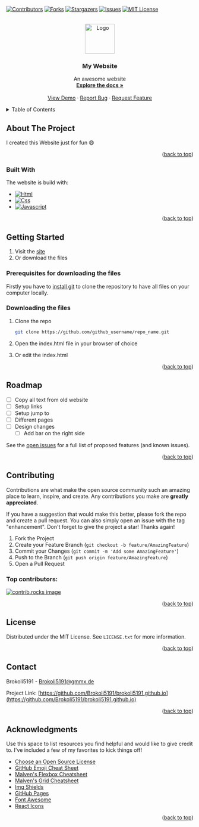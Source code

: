 <!-- Improved compatibility of back to top link: See: https://github.com/othneildrew/Best-README-Template/pull/73 -->
<a id="readme-top"></a>
<!--
*** Thanks for checking out the Best-README-Template. If you have a suggestion
*** that would make this better, please fork the repo and create a pull request
*** or simply open an issue with the tag "enhancement".
*** Don't forget to give the project a star!
*** Thanks again! Now go create something AMAZING! :D
-->



<!-- PROJECT SHIELDS -->
<!--
*** I'm using markdown "reference style" links for readability.
*** Reference links are enclosed in brackets [ ] instead of parentheses ( ).
*** See the bottom of this document for the declaration of the reference variables
*** for contributors-url, forks-url, etc. This is an optional, concise syntax you may use.
*** https://www.markdownguide.org/basic-syntax/#reference-style-links
-->
[![Contributors][contributors-shield]][contributors-url]
[![Forks][forks-shield]][forks-url]
[![Stargazers][stars-shield]][stars-url]
[![Issues][issues-shield]][issues-url]
[![MIT License][license-shield]][license-url]



<!-- PROJECT LOGO -->
<br />
<div align="center">
  <a href="https://github.com/Brokoli5191/brokoli5191.github.io">
    <img src="https://avatars.githubusercontent.com/u/119419930?s=400&u=bd4c915bf1894522db67b6779105a2459354623c&v=4" alt="Logo" width="80" height="80">
  </a>

  <h3 align="center">My Website</h3>

  <p align="center">
    An awesome website
    <br />
    <a href="https://github.com/Brokoli5191/brokoli5191.github.io"><strong>Explore the docs »</strong></a>
    <br />
    <br />
    <a href="https://brokoli5191.github.io">View Demo</a>
    ·
    <a href="https://github.com/Brokoli5191/brokoli5191.github.io/issues/new?labels=bug&template=bug-report---.md">Report Bug</a>
    ·
    <a href="https://github.com/Brokoli5191/brokoli5191.github.io/issues/new?labels=enhancement&template=feature-request---.md">Request Feature</a>
  </p>
</div>



<!-- TABLE OF CONTENTS -->
<details>
  <summary>Table of Contents</summary>
  <ol>
    <li>
      <a href="#about-the-project">About The Project</a>
      <ul>
        <li><a href="#built-with">Built With</a></li>
      </ul>
    </li>
    <li>
      <a href="#getting-started">Getting Started</a>
      <ul>
        <li><a href="#prerequisites-for-downloading-the-files">Prerequisites for downloading the files</a></li>
        <li><a href="#downloading-the-files">Downloading the files</a></li>
      </ul>
    </li>
    <li><a href="#roadmap">Roadmap</a></li>
    <li><a href="#contributing">Contributing</a></li>
    <li><a href="#license">License</a></li>
    <li><a href="#contact">Contact</a></li>
    <li><a href="#acknowledgments">Acknowledgments</a></li>
  </ol>
</details>



<!-- ABOUT THE PROJECT -->
## About The Project

I created this Website just for fun :smile:

<p align="right">(<a href="#readme-top">back to top</a>)</p>



### Built With

The website is build with:

* [![Html][Html.js]][Html-url]
* [![Css][Css.js]][Css-url]
* [![Javascript][Javascript.js]][Javascript-url]

<p align="right">(<a href="#readme-top">back to top</a>)</p>



<!-- GETTING STARTED -->
## Getting Started

1. Visit the [site](https://brokoli5191.github.io/)
2. Or download the files

### Prerequisites for downloading the files

Firstly you have to [install git](https://git-scm.com/book/en/v2/Getting-Started-Installing-Git) to clone the repository to have all files on your computer locally.


### Downloading the files

1. Clone the repo
   ```sh
   git clone https://github.com/github_username/repo_name.git
   ```
2. Open the index.html file in your browser of choice

3. Or edit the index.html

<p align="right">(<a href="#readme-top">back to top</a>)</p>



<!-- ROADMAP -->
## Roadmap

- [ ] Copy all text from old website
- [ ] Setup links
- [ ] Setup jump to
- [ ] Different pages
- [ ] Design changes
    - [ ] Add bar on the right side

See the [open issues](https://github.com/othneildrew/Best-README-Template/issues) for a full list of proposed features (and known issues).

<p align="right">(<a href="#readme-top">back to top</a>)</p>



<!-- CONTRIBUTING -->
## Contributing

Contributions are what make the open source community such an amazing place to learn, inspire, and create. Any contributions you make are **greatly appreciated**.

If you have a suggestion that would make this better, please fork the repo and create a pull request. You can also simply open an issue with the tag "enhancement".
Don't forget to give the project a star! Thanks again!

1. Fork the Project
2. Create your Feature Branch (`git checkout -b feature/AmazingFeature`)
3. Commit your Changes (`git commit -m 'Add some AmazingFeature'`)
4. Push to the Branch (`git push origin feature/AmazingFeature`)
5. Open a Pull Request

### Top contributors:

<a href="https://github.com/Brokoli5191/brokoli5191.github.io/graphs/contributors">
  <img src="https://contrib.rocks/image?repo=Brokoli5191/brokoli5191.github.io" alt="contrib.rocks image" />
</a>

<p align="right">(<a href="#readme-top">back to top</a>)</p>



<!-- LICENSE -->
## License

Distributed under the MIT License. See `LICENSE.txt` for more information.

<p align="right">(<a href="#readme-top">back to top</a>)</p>



<!-- CONTACT -->
## Contact

Brokoli5191 - Brokoli5191@gmmx.de

Project Link: [https://github.com/Brokoli5191/brokoli5191.github.io](https://github.com/Brokoli5191/brokoli5191.github.io)

<p align="right">(<a href="#readme-top">back to top</a>)</p>



<!-- ACKNOWLEDGMENTS -->
## Acknowledgments

Use this space to list resources you find helpful and would like to give credit to. I've included a few of my favorites to kick things off!

* [Choose an Open Source License](https://choosealicense.com)
* [GitHub Emoji Cheat Sheet](https://www.webpagefx.com/tools/emoji-cheat-sheet)
* [Malven's Flexbox Cheatsheet](https://flexbox.malven.co/)
* [Malven's Grid Cheatsheet](https://grid.malven.co/)
* [Img Shields](https://shields.io)
* [GitHub Pages](https://pages.github.com)
* [Font Awesome](https://fontawesome.com)
* [React Icons](https://react-icons.github.io/react-icons/search)

<p align="right">(<a href="#readme-top">back to top</a>)</p>



<!-- MARKDOWN LINKS & IMAGES -->
<!-- https://www.markdownguide.org/basic-syntax/#reference-style-links -->
[contributors-shield]: https://img.shields.io/github/contributors/Brokoli5191/brokoli5191.github.io.svg?style=for-the-badge
[contributors-url]: https://github.com/Brokoli5191/brokoli5191.github.io/graphs/contributors
[forks-shield]: https://img.shields.io/github/forks/Brokoli5191/brokoli5191.github.io.svg?style=for-the-badge
[forks-url]: https://github.com/Brokoli5191/brokoli5191.github.io/network/members
[stars-shield]: https://img.shields.io/github/stars/Brokoli5191/brokoli5191.github.io.svg?style=for-the-badge
[stars-url]: https://github.com/Brokoli5191/brokoli5191.github.io/stargazers
[issues-shield]: https://img.shields.io/github/issues/Brokoli5191/brokoli5191.github.io.svg?style=for-the-badge
[issues-url]: https://github.com/Brokoli5191/brokoli5191.github.io/issues
[license-shield]: https://img.shields.io/github/license/Brokoli5191/brokoli5191.github.io.svg?style=for-the-badge
[license-url]: https://github.com/Brokoli5191/brokoli5191.github.io/blob/master/LICENSE.txt
[product-screenshot]: images/screenshot.png
[Html.js]: https://img.shields.io/badge/Html-000000?style=for-the-badge&logo=html&logoColor=white
[Html-url]: https://en.wikipedia.org/wiki/HTML
[Css.js]: https://img.shields.io/badge/Css-20232A?style=for-the-badge&logo=css&logoColor=61DAFB
[Css-url]: https://en.wikipedia.org/wiki/CSS
[Javascript.js]: https://img.shields.io/badge/Javascript-35495E?style=for-the-badge&logo=Javascript&logoColor=4FC08D
[Javascript-url]: https://en.wikipedia.org/wiki/JavaScript
